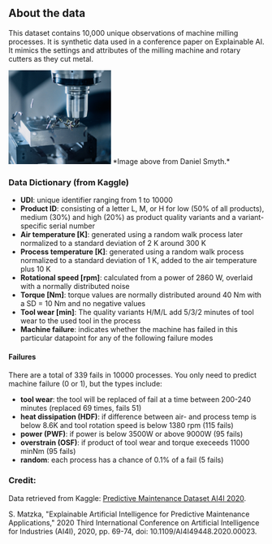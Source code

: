 ## About the data

This dataset contains 10,000 unique observations of machine milling processes. It is synthetic data used in a conference paper on Explainable AI. It mimics the settings and attributes of the milling machine and rotary cutters as they cut metal.

<img src='milling.jpg' width='40%'>
*Image above from Daniel Smyth.*

### Data Dictionary (from Kaggle)
- **UDI**: unique identifier ranging from 1 to 10000
- **Product ID**: consisting of a letter L, M, or H for low (50% of all products), medium (30%) and high (20%) as product quality variants and a variant-specific serial number
- **Air temperature [K]**: generated using a random walk process later normalized to a standard deviation of 2 K around 300 K
- **Process temperature [K]**: generated using a random walk process normalized to a standard deviation of 1 K, added to the air temperature plus 10 K
- **Rotational speed [rpm]**: calculated from a power of 2860 W, overlaid with a normally distributed noise
- **Torque [Nm]**: torque values are normally distributed around 40 Nm with a SD = 10 Nm and no negative values
- **Tool wear [min]**: The quality variants H/M/L add 5/3/2 minutes of tool wear to the used tool in the process
- **Machine failure**: indicates whether the machine has failed in this particular datapoint for any of the following failure modes

#### Failures
There are a total of 339 fails in 10000 processes. You only need to predict machine failure (0 or 1), but the types include:

- **tool wear**: the tool will be replaced of fail at a time between 200-240 minutes (replaced 69 times, fails 51)
- **heat dissipation (HDF)**: if difference between air- and process temp is below 8.6K and tool rotation speed is below 1380 rpm (115 fails)
- **power (PWF)**: if power is below 3500W or above 9000W (95 fails)
- **overstrain (OSF)**: if product of tool wear and torque execeeds 11000 minNm (95 fails)
- **random**: each process has a chance of 0.1% of a fail (5 fails)


### Credit:

Data retrieved from Kaggle: [Predictive Maintenance Dataset AI4I 2020](https://www.kaggle.com/datasets/stephanmatzka/predictive-maintenance-dataset-ai4i-2020/).

S. Matzka, "Explainable Artificial Intelligence for Predictive Maintenance Applications," 2020 Third International Conference on Artificial Intelligence for Industries (AI4I), 2020, pp. 69-74, doi: 10.1109/AI4I49448.2020.00023.
